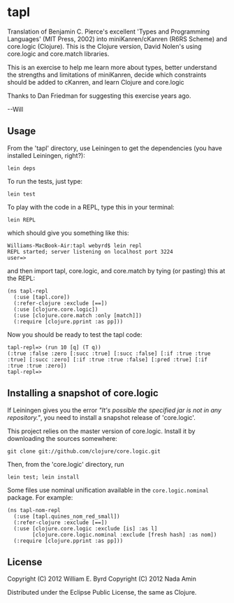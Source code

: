 # tapl

Translation of Benjamin C. Pierce's excellent 'Types and Programming Languages' (MIT Press, 2002) into miniKanren/cKanren (R6RS Scheme) and core.logic (Clojure).  This is the Clojure version, David Nolen's using core.logic and core.match libraries.

This is an exercise to help me learn more about types, better understand the strengths and limitations of miniKanren, decide which constraints should be added to cKanren, and learn Clojure and core.logic

Thanks to Dan Friedman for suggesting this exercise years ago.

--Will

## Usage

From the 'tapl' directory, use Leiningen to get the dependencies (you have installed Leiningen, right?):

    lein deps

To run the tests, just type:

    lein test

To play with the code in a REPL, type this in your terminal:

    lein REPL

which should give you something like this:

    Williams-MacBook-Air:tapl webyrd$ lein repl
    REPL started; server listening on localhost port 3224
    user=>

and then import tapl, core.logic, and core.match by tying (or pasting) this at the REPL:

    (ns tapl-repl
      (:use [tapl.core])
      (:refer-clojure :exclude [==])
      (:use [clojure.core.logic])
      (:use [clojure.core.match :only [match]])
      (:require [clojure.pprint :as pp]))

Now you should be ready to test the tapl code:

    tapl-repl=> (run 10 [q] (T q))
    (:true :false :zero [:succ :true] [:succ :false] [:if :true :true :true] [:succ :zero] [:if :true :true :false] [:pred :true] [:if     :true :true :zero])
    tapl-repl=>

## Installing a snapshot of core.logic

If Leiningen gives you the error _"It's possible the specified jar is
not in any repository."_, you need to install a snapshot release of
'core.logic'.

This project relies on the master version of core.logic. Install it by
downloading the sources somewhere:

    git clone git://github.com/clojure/core.logic.git

Then, from the 'core.logic' directory, run

    lein test; lein install

Some files use nominal unification available in the
`core.logic.nominal` package. For example:

    (ns tapl-nom-repl
      (:use [tapl.quines_nom_red_small])
      (:refer-clojure :exclude [==])
      (:use [clojure.core.logic :exclude [is] :as l]
            [clojure.core.logic.nominal :exclude [fresh hash] :as nom])
      (:require [clojure.pprint :as pp]))

## License

Copyright (C) 2012 William E. Byrd
Copyright (C) 2012 Nada Amin

Distributed under the Eclipse Public License, the same as Clojure.
